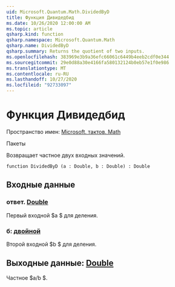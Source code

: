 ```yaml
---
uid: Microsoft.Quantum.Math.DividedByD
title: Функция Дивидедбид
ms.date: 10/26/2020 12:00:00 AM
ms.topic: article
qsharp.kind: function
qsharp.namespace: Microsoft.Quantum.Math
qsharp.name: DividedByD
qsharp.summary: Returns the quotient of two inputs.
ms.openlocfilehash: 383969e3b9a36efc66061c6449b4eeb2cdf0e344
ms.sourcegitcommit: 29e0d88a30e4166fa580132124b0eb57e1f0e986
ms.translationtype: MT
ms.contentlocale: ru-RU
ms.lasthandoff: 10/27/2020
ms.locfileid: "92733097"
---
```

# <a name="dividedbyd-function"></a>Функция Дивидедбид

Пространство имен: [Microsoft. тактов. Math](xref:Microsoft.Quantum.Math)

Пакеты [](https://nuget.org/packages/)


Возвращает частное двух входных значений.

```qsharp
function DividedByD (a : Double, b : Double) : Double
```


## <a name="input"></a>Входные данные

### <a name="a--double"></a>ответ. [Double](xref:microsoft.quantum.lang-ref.double)

Первый входной $a $ для деления.


### <a name="b--double"></a>б: [двойной](xref:microsoft.quantum.lang-ref.double)

Второй входной $b $ для деления.



## <a name="output--double"></a>Выходные данные: [Double](xref:microsoft.quantum.lang-ref.double)

Частное $a/b $.